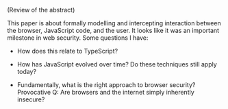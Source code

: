 (Review of the abstract)

This paper is about formally modelling and intercepting interaction between the browser, JavaScript code, and the user.
It looks like it was an important milestone in web security.
Some questions I have:

- How does this relate to TypeScript?

- How has JavaScript evolved over time? Do these techniques still apply today?

- Fundamentally, what is the right approach to browser security?
  Provocative Q: Are browsers and the internet simply inherently insecure?
